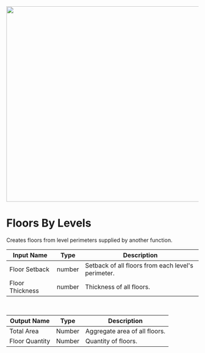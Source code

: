 <img src="preview.png" width="512">

# Floors By Levels

Creates floors from level perimeters supplied by another function.

|Input Name|Type|Description|
|---|---|---|
|Floor Setback|number|Setback of all floors from each level's perimeter.|
|Floor Thickness|number|Thickness of all floors.|


<br>

|Output Name|Type|Description|
|---|---|---|
|Total Area|Number|Aggregate area of all floors.|
|Floor Quantity|Number|Quantity of floors.|

